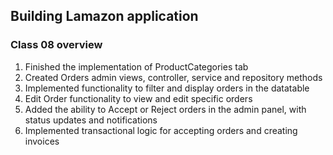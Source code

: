 ## Building Lamazon application 

### Class 08 overview

1. Finished the implementation of ProductCategories tab
2. Created Orders admin views, controller, service and repository methods
3. Implemented functionality to filter and display orders in the datatable
4. Edit Order functionality to view and edit specific orders
5. Added the ability to Accept or Reject orders in the admin panel, with status updates and notifications
6. Implemented transactional logic for accepting orders and creating invoices